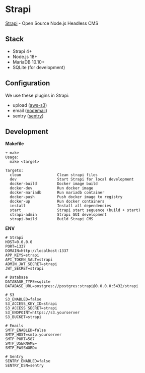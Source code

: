 # Strapi

[Strapi](https://strapi.io/) - Open Source Node.js Headless CMS

## Stack

- Strapi 4+
- Node.js 18+
- MariaDB 10.10+
- SQLite (for development)

## Configuration

We use these plugins in Strapi:

- upload ([aws-s3](https://www.npmjs.com/package/@strapi/provider-upload-aws-s3))
- email ([nodemail](https://www.npmjs.com/package/@strapi/provider-email-sendmail))
- sentry ([sentry](https://www.npmjs.com/package/@strapi/plugin-sentry))

## Development

**Makefile**

```
➜ make
Usage:
  make <target>

Targets:
  clean                Clean strapi files
  dev                  Start Strapi for local development
  docker-build         Docker image build
  docker-dev           Run docker image
  docker-mariadb       Run mariadb container
  docker-push          Push docker image to registry
  docker-up            Run docker containers
  install              Install all dependencies
  start                Strapi start sequence (build + start)
  strapi-admin         Strapi GUI development
  strapi-build         Build Strapi CMS
```

**ENV**

```env
# Strapi
HOST=0.0.0.0
PORT=1337
DOMAIN=http://localhost:1337
APP_KEYS=strapi
API_TOKEN_SALT=strapi
ADMIN_JWT_SECRET=strapi
JWT_SECRET=strapi

# Database
DATABASE_TYPE=sqlite
DATABASE_URL=postgres://postgres:strapi@0.0.0.0:5432/strapi

# S3
S3_ENABLED=false
S3_ACCESS_KEY_ID=strapi
S3_ACCESS_SECRET=strapi
S3_ENDPOINT=https://s3.yourserver
S3_BUCKET=strapi

# Emails
SMTP_ENABLED=false
SMTP_HOST=smtp.yourserver
SMTP_PORT=587
SMTP_USERNAME=
SMTP_PASSWORD=

# Sentry
SENTRY_ENABLED=false
SENTRY_DSN=sentry

```
